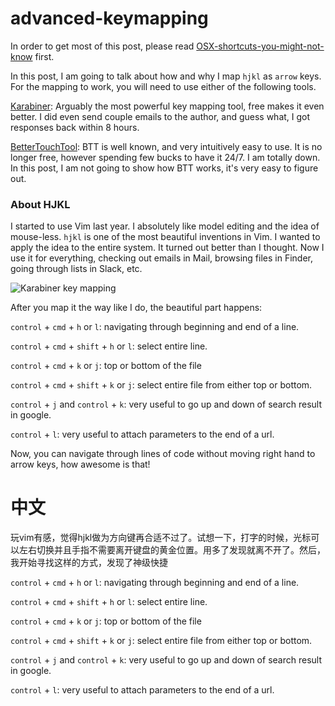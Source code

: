 # advanced-keymapping

In order to get most of this post, please read [OSX-shortcuts-you-might-not-know](https://github.com/yifanchen/OSX-shortcuts-you-might-not-know) first. 

In this post, I am going to talk about how and why I map `hjkl` as `arrow` keys. For the mapping to work, you will need to use either of the following tools. 

[Karabiner](https://github.com/tekezo/Karabiner): Arguably the most powerful key mapping tool, free makes it even better. I did even send couple emails to the author, and guess what, I got responses back within 8 hours.

[BetterTouchTool](https://www.boastr.net/): BTT is well known, and very intuitively easy to use. It is no longer free, however spending few bucks to have it 24/7. I am totally down. In this post, I am not going to show how BTT works, it's very easy to figure out.

### About HJKL

I started to use Vim last year. I absolutely like model editing and the idea of mouse-less. `hjkl` is one of the most beautiful inventions in Vim. I wanted to apply the idea to the entire system. It turned out better than I thought. Now I use it for everything, checking out emails in Mail, browsing files in Finder, going through lists in Slack, etc. 

![Karabiner key mapping](https://github.com/yifanchen/advanced-keymapping/blob/master/imgs/karabiner1.jpg) 

After you map it the way like I do, the beautiful part happens:

`control` + `cmd` + `h` or `l`: navigating through beginning and end of a line.

`control` + `cmd` + `shift` + `h` or `l`: select entire line.

`control` + `cmd` + `k` or `j`: top or bottom of the file

`control` + `cmd` + `shift` + `k` or `j`: select entire file from either top or bottom.

`control` + `j` and `control` + `k`: very useful to go up and down of search result in google.

`control` + `l`: very useful to attach parameters to the end of a url.

Now, you can navigate through lines of code without moving right hand to arrow keys, how awesome is that!

# 中文

玩vim有感，觉得hjkl做为方向键再合适不过了。试想一下，打字的时候，光标可以左右切换并且手指不需要离开键盘的黄金位置。用多了发现就离不开了。然后，我开始寻找这样的方式，发现了神级快捷

`control` + `cmd` + `h` or `l`: navigating through beginning and end of a line.

`control` + `cmd` + `shift` + `h` or `l`: select entire line.

`control` + `cmd` + `k` or `j`: top or bottom of the file

`control` + `cmd` + `shift` + `k` or `j`: select entire file from either top or bottom.

`control` + `j` and `control` + `k`: very useful to go up and down of search result in google.

`control` + `l`: very useful to attach parameters to the end of a url.
